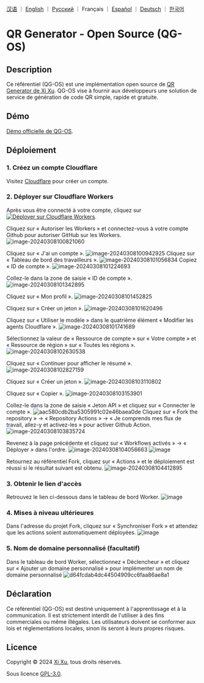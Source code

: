<p align="left">
    <a href="README_ZH.md">汉语</a> ｜ <a href="README.md">English</a> ｜ <a href="README_RU.md">Русский</a> ｜ Français ｜ <a href="README_ES.md">Español</a> ｜ <a href="README_DE.md">Deutsch</a> ｜ <a href="README_KO.md">한국어</a>
</p>

# QR Generator - Open Source (QG-OS)

## Description

Ce référentiel (QG-OS) est une implémentation open source de [QR Generator de Xi Xu](https://qr.xi-xu.me). QG-OS vise à fournir aux développeurs une solution de service de génération de code QR simple, rapide et gratuite.

## Démo

[Démo officielle de QG-OS](https://qg-os.xi-xu.me).

## Déploiement

### 1. Créez un compte Cloudflare

Visitez [Cloudflare](https://dash.cloudflare.com/sign-up) pour créer un compte.

### 2. Déployer sur Cloudflare Workers

Après vous être connecté à votre compte, cliquez sur [![Déployer sur Cloudflare Workers](https://deploy.workers.cloudflare.com/button)](https://deploy.workers.cloudflare.com/?url=https://github.com/xixu-me/QR-Generator).

Cliquez sur « Autoriser les Workers » et connectez-vous à votre compte Github pour autoriser GitHub sur les Workers.
![image-20240308100821060](https://github.com/Harry-zklcdc/go-proxy-bingai/assets/21104213/241edb52-b1ef-4a2c-8525-bfa3d148391b)

Cliquez sur « J'ai un compte ».
![image-20240308100942925](https://github.com/Harry-zklcdc/go-proxy-bingai/assets/21104213/219fc538-e412-4a52-913c-6c4878d50325) Cliquez sur « Tableau de bord des travailleurs ».
![image-20240308101056834](https://github.com/Harry-zklcdc/go-proxy-bingai/assets/21104213/4b4a96be-90b3-40cc-9b50-b214980f2ab2) Copiez « ID de compte ».
![image-20240308101224693](https://github.com/Harry-zklcdc/go-proxy-bingai/assets/21104213/da6f8b64-f6e1-40c0-b812-54f86d8b97c0)

Collez-le dans la zone de saisie « ID de compte ».
![image-20240308101342895](https://github.com/Harry-zklcdc/go-proxy-bingai/assets/21104213/4df45a68-855f-4acd-a9be-6d0da63a49a5)

Cliquez sur « Mon profil ».
![image-20240308101452825](https://github.com/Harry-zklcdc/go-proxy-bingai/assets/21104213/4d21f38a-f313-4d66-baf9-83ce1df93f02)

Cliquez sur « Créer un jeton ».
![image-20240308101620496](https://github.com/Harry-zklcdc/go-proxy-bingai/assets/21104213/41e82d1b-27ea-44a0-8cfe-ae66233544ad)

Cliquez sur « Utiliser le modèle » dans le quatrième élément « Modifier les agents Cloudflare ».
![image-20240308101741689](https://github.com/Harry-zklcdc/go-proxy-bingai/assets/21104213/3974817c-2787-4148-95f9-96f58ef78aee)

Sélectionnez la valeur de « Ressource de compte » sur « Votre compte » et « Ressource de région » sur « Toutes les régions ».
![image-20240308102630538](https://github.com/Harry-zklcdc/go-proxy-bingai/assets/21104213/cd20fa0a-b75d-489d-85c0-49a063abea8a)

Cliquez sur « Continuer pour afficher le résumé ».
![image-20240308102827159](https://github.com/Harry-zklcdc/go-proxy-bingai/assets/21104213/9d91e08b-743b-476a-b74e-5b2f46b97ac2)

Cliquez sur « Créer un jeton ».
![image-20240308103110802](https://github.com/Harry-zklcdc/go-proxy-bingai/assets/21104213/db6cde35-cf88-4fde-a58a-d3b204dabc17)

Cliquez sur « Copier ».
![image-20240308103153901](https://github.com/Harry-zklcdc/go-proxy-bingai/assets/21104213/0309e295-d77a-4d27-918e-706e2169347f)

Collez-le dans la zone de saisie « Jeton API » et cliquez sur « Connecter le compte ».
![aac580cdb2ba5305991c02e46baea0de](https://github.com/Harry-zklcdc/go-proxy-bingai/assets/21104213/eb3bb593-13df-4a67-976d-4fbb5f369e51) Cliquez sur « Fork the repository » -> « Repository Actions » -> « Je comprends mes flux de travail, allez-y et activez-les » pour activer Github Action.
![image-20240308103835724](https://github.com/Harry-zklcdc/go-proxy-bingai/assets/21104213/a0d89011-edb5-4622-9bb0-c40f6420e936)

Revenez à la page précédente et cliquez sur « Workflows activés » -> « Déployer » dans l'ordre.
![image-20240308104056663](https://github.com/Harry-zklcdc/go-proxy-bingai/assets/21104213/d29844b4-6eda-4da1-984c-3f4507e1c213)
![image](https://github.com/Harry-zklcdc/go-proxy-bingai/assets/21104213/63691c2a-b26d-48cd-9c42-6fd74e44694b)

Retournez au référentiel Fork, cliquez sur « Actions » et le déploiement est réussi si le résultat suivant est obtenu.
![image-20240308104412895](https://github.com/Harry-zklcdc/go-proxy-bingai/assets/21104213/ae35e302-c3cf-4662-badb-926b56b19565)

### 3. Obtenir le lien d'accès

Retrouvez le lien ci-dessous dans le tableau de bord Worker.
![image](https://github.com/Harry-zklcdc/go-proxy-bingai/assets/21104213/8fef9dd4-285e-414a-9237-5378e981b96c)

### 4. Mises à niveau ultérieures

Dans l'adresse du projet Fork, cliquez sur « Synchroniser Fork » et attendez que les actions soient automatiquement déployées.
![image](https://github.com/Harry-zklcdc/go-proxy-bingai/assets/21104213/16ca803a-fe4b-431e-97b0-f04b8a217220)

### 5. Nom de domaine personnalisé (facultatif)

Dans le tableau de bord Worker, sélectionnez « Déclencheur » et cliquez sur « Ajouter un domaine personnalisé » pour implémenter un nom de domaine personnalisé
![d64fcdab4dc44504909cc6faa86ae8a1](https://github.com/Harry-zklcdc/go-proxy-bingai/assets/21104213/6f0de2c5-1dd4-4801-b163-6d485836c73d)

## Déclaration

Ce référentiel (QG-OS) est destiné uniquement à l'apprentissage et à la communication. Il est strictement interdit de l'utiliser à des fins commerciales ou même illégales. Les utilisateurs doivent se conformer aux lois et réglementations locales, sinon ils seront à leurs propres risques.

## Licence

Copyright © 2024 [Xi Xu](https://xi-xu.me), tous droits réservés.

Sous licence [GPL-3.0](https://github.com/xixu-me/QR-Generator/blob/main/LICENSE).

